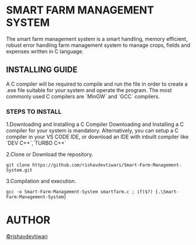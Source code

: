 <h1>SMART FARM MANAGEMENT SYSTEM</h1>
The smart farm management system is a smart handling, memory efficient, robust error handling farm management system to manage crops, fields and expenses written in C language.


 <h2>INSTALLING GUIDE</h2>
A C compiler will be required to compile and run the file in order to create a .exe file suitable for your system and operate the program.
The most commonly used C compilers are `MinGW` and `GCC` compilers.

<h3>STEPS TO INSTALL</h3>
1.Downloading and Installing a C Compiler
Downloading and Installing a C compiler for your system is mandatory.
Alternatively, you can setup a C compiler in your VS CODE IDE, or download an IDE with inbuilt compiler like `DEV C++`,`TURBO C++`

2.Clone or Download the repository.

```git clone https://github.com/rishavdevtiwari/Smart-Farm-Management-System.git```

3.Compilation and execution.

```gcc -o Smart-Farm-Management-System smartfarm.c ; if($?) {.\Smart-Farm-Management-System}```


<h1>AUTHOR</h1>

<a href="https://github.com/rishavdevtiwari">©rishavdevtiwari</a>
